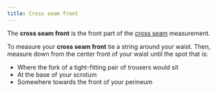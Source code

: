 ```yaml
---
title: Cross seam front
---
```


The **cross seam front** is the front part of the [cross seam](/docs/measurements/crossseam/) measurement.

To measure your **cross seam front** tie a string around your waist. Then, measure down from the
center front of your waist until the spot that is:

- Where the fork of a tight-fitting pair of trousers would sit
- At the base of your scrotum
- Somewhere towards the front of your perineum
